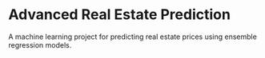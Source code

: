 # Advanced Real Estate Prediction

A machine learning project for predicting real estate prices using ensemble regression models.
